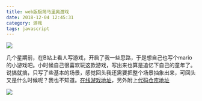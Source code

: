 ```yaml
---
title: web版极简马里奥游戏
date: 2018-12-04 12:45:31
category: 游戏
tags: javascript
---
```

![](https://images.unsplash.com/photo-1533466336236-65dade144046?ixlib=rb-1.2.1&ixid=eyJhcHBfaWQiOjEyMDd9&auto=format&fit=crop&w=1200&q=40)
<!-- more -->
几个星期前，在B站上看人写游戏，开启了我一些思路，于是想自己也写个mario的小游戏吧。小时候自己很喜欢玩这款游戏，写出来也算是追忆下自己的童年了。说搞就搞，只写了些基本的场景，感觉回头我还需要把整个场景抽象出来，可回头又是什么时候呢？我也不知道。[在线游戏地址](https://zhayes.github.io/Mario/)，另外附上[代码仓库地址](https://github.com/zhayes/Mario)

![](https://images.unsplash.com/photo-1509366812838-b768dc7a8b3d?ixlib=rb-1.2.1&ixid=eyJhcHBfaWQiOjEyMDd9&auto=format&fit=crop&w=1200&q=40)
